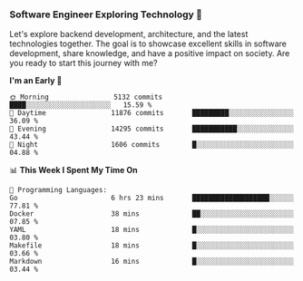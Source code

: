 ### Software Engineer Exploring Technology 🚀 

Let's explore backend development, architecture, and the latest technologies together. The goal is to showcase excellent skills in software development, share knowledge, and have a positive impact on society. Are you ready to start this journey with me?

<!--START_SECTION:waka-->
**I'm an Early 🐤** 

```text
🌞 Morning                5132 commits        ████░░░░░░░░░░░░░░░░░░░░░   15.59 % 
🌆 Daytime                11876 commits       █████████░░░░░░░░░░░░░░░░   36.09 % 
🌃 Evening                14295 commits       ███████████░░░░░░░░░░░░░░   43.44 % 
🌙 Night                  1606 commits        █░░░░░░░░░░░░░░░░░░░░░░░░   04.88 % 
```


📊 **This Week I Spent My Time On** 

```text
💬 Programming Languages: 
Go                       6 hrs 23 mins       ███████████████████░░░░░░   77.81 % 
Docker                   38 mins             ██░░░░░░░░░░░░░░░░░░░░░░░   07.85 % 
YAML                     18 mins             █░░░░░░░░░░░░░░░░░░░░░░░░   03.80 % 
Makefile                 18 mins             █░░░░░░░░░░░░░░░░░░░░░░░░   03.66 % 
Markdown                 16 mins             █░░░░░░░░░░░░░░░░░░░░░░░░   03.44 % 
```


<!--END_SECTION:waka-->
